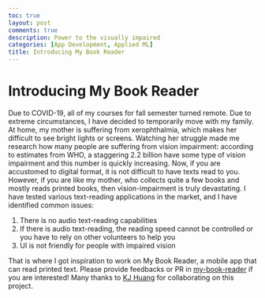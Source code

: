 ```yaml
---
toc: true
layout: post
comments: true
description: Power to the visually impaired
categories: [App Development, Applied ML]
title: Introducing My Book Reader
---
```

# Introducing My Book Reader

Due to COVID-19, all of my courses for fall semester turned remote. Due to extreme circumstances, I have decided to temporarily move with my family. At home, my mother is suffering from xerophthalmia, which makes her difficult to see bright lights or screens. Watching her struggle made me research how many people
are suffering from vision impairment: according to estimates from WHO, a staggering 2.2 billion have some type of vision impairment and this number is quickly increasing. Now, if you are accustomed to digital format, it is not difficult to have texts read to you. However, if you are like my mother, who collects quite a few books and mostly reads printed books, then vision-impairment is truly devastating. I have tested various text-reading applications in the market, and I have identified common issues:
1. There is no audio text-reading capabilities
2. If there is audio text-reading, the reading speed cannot be controlled or you have to rely on other volunteers to help you
3. UI is not friendly for people with impaired vision

That is where I got inspiration to work on My Book Reader, a mobile app that can read printed text. Please provide feedbacks or PR in [my-book-reader](https://github.com/repoofideas/my-book-reader) if you are interested! Many thanks to [KJ Huang](https://github.com/jackysiumkj) for collaborating on this project.

